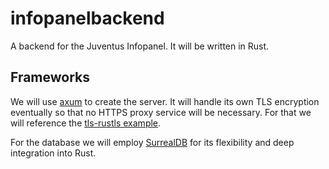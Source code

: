 # infopanelbackend
A backend for the Juventus Infopanel. It will be written in Rust.

## Frameworks
We will use [axum](https://docs.rs/axum/latest/axum/) to create the server. It will handle its own TLS encryption
eventually so that no HTTPS proxy service will be necessary. For that we will
reference the [tls-rustls example](https://github.com/tokio-rs/axum/tree/main/examples/tls-rustls).

For the database we will employ [SurrealDB](https://surrealdb.com) for its flexibility and deep
integration into Rust.
